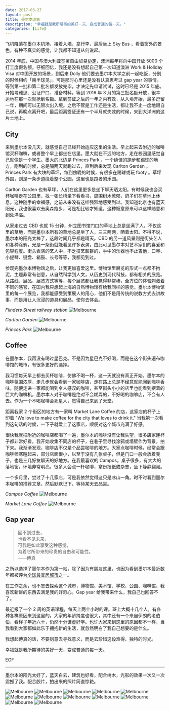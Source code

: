 ```yaml
---
date: 2017-03-27
layout: post
title: 墨尔本印象
description: "幸福就是我所期待的美好一天，变成普通的每一天。"
categories: [Life]
---
```


飞机降落在墨尔本机场，接着入境，拿行李，最后坐上 Sky Bus ，看着窗外的景色，有种不真实的感觉，让我都不知道从何说起。

2014 年底，中国与澳大利亚签署自由贸易[协定](http://china.embassy.gov.au/bjngchinese/20141126.html)，澳洲每年将向中国开放 5000 个打工度假名额。仔细回忆，我还是没有想起自己第一次知道澳洲 Work & Holiday Visa 对中国开放的场景，到后来 Dolly 他们要去墨尔本大学之前一起吃饭，分别的时候相约「南半球见」，可是那时心里还是没有认真思考过 gap year 的事情。等到第一批和第二批名额发放完毕，才决定先申请试试，这时已经是 2015 年底。开始考雅思、公证户口、准备材料，等到 2016 年 3 月的第三批名额开放，很幸运地在那一次就抢到名额。拿到签证之后的一年之内有效，从入境开始，最多逗留一年，期间可以无限次出入境。之后不管是工作还是生活，都让我不止一度地跟自己说，再晚点离开吧，最后距离签证还有一个半月就失效的时候，来到大洋洲的这片土地上。

## City

来到墨尔本没几天，就感觉自己已经开始适应这里的生活。早上起来去附近的咖啡馆买杯咖啡，或者整个早上都坐在店里。墨大就在不远的地方，走在校园里感觉自己就像是一个学生。墨大的北边是 Princes Park ，一个绝佳的跑步和踢球的地方，刚到的时候，总是隔两天就跑过去，直到后来发现 Carlton Garden 。Princes Park 有大块的草坪，每到傍晚的时候，有很多在踢球或玩 footy 。草坪外围，则是一条步道绕着整个公园，这里也是跑者的乐园。

Carlton Garden 也有草坪，人们在这里更多是坐下聊天晒太阳。有时候我也会买杯咖啡走在公园里，找一张长椅坐下看看书，周围树木葱郁，鸽子们在草地上休息。这种随手的幸福感，之前从来没有这样强烈地感受到过。我知道北京也有蓝天阳光，我也很喜欢去奥森跑步，可是相比较才知道，这种惬意原来可以这样随意和到处洋溢。

从家走过去 CBD 也就 15 分钟，州立图书馆门口的草地上总是坐满了人，不仅这里的草地，而是墨尔本所有的草地总是坐了人，三三两两，晒着太阳。不得不说，墨尔本的阳光太棒了，这段时间几乎都是晴天。CBD 的另一道风景则是街头艺人和各种涂鸦，光是一条街就能看见许多表演，由此可见墨尔本对艺术家们的喜爱和包容程度。街头表演的艺人中，不乏技艺超群的，手中的乐器也不止吉他，口琴、小提琴、键盘、箱鼓、长号等等，我都见到过。

参观完墨尔本博物馆之后，让我更加喜爱这里。博物馆里展览的形式一点都不拘泥，主题非常有创意，从自然科学到人文，从历史到现代科技，都有相关的展览。从路线、展品、展览方式等等，每个展览都让我觉得非常棒，全方位的体验刺激着不同的感官，在国内我只想起上海的自然博物馆有给我同样的感觉。墨尔本博物馆里的每一个展览，我都能感受到策展人的用心，他们不是用传统的说教方式去讲故事，而是用让人沉浸的道具和展品，使你去体会。

*Flinders Street railway station*
![Melbourne](/images/melbourne-1.jpg)

*Carlton Garden*
![Melbourne](/images/melbourne-2.jpg)

*Princes Park*
![Melbourne](/images/melbourne-3.jpg)

## Coffee

在墨尔本，我再没有喝过星巴克。不是因为星巴克不好喝，而是在这个街头遍布咖啡馆的城市，有很多更好的选择。

我习惯每天早上都去买杯咖啡，仿佛不喝一杯，这一天就没有真正开始。墨尔本的咖啡氛围浓厚，走几步就会看到一家咖啡店，走在路上总是不经意就能闻到咖啡香味，随便走进一家都能喝到令人感叹的咖啡，甚至街头小小的店里也能看到摆着的巨大的咖啡机，墨尔本人对于咖啡是绝对不会糊弄的，不好喝的咖啡店，不会有人去。作为一个不喝咖啡会死星人，觉得自己来到了天堂。

距离我家 2 个街区的地方有一家叫 Market Lane Coffee 的店，这家店的杯子上印着 "We love to make coffee for the city that loves to drink it." 当我第一次看到这句话的时候，一下子就爱上了这家店，顺便对这个城市充满了好感。

很快我就把附近的咖啡店都喝了一遍，墨尔本的咖啡没有让我失望，很多店家连杯子都非常好看。我开始收集不同店的杯子，在巷子里寻找涂鸦或墙壁作为背景，拍下来。我渐渐发现，咖啡店不仅是个品尝咖啡的地方。大家点咖啡时候，经常会跟咖啡师寒暄起来，部分店面很小，以至于没有几张桌子，但是门口一般会放着凳子，也是三几好友聊天的好地方。在我最喜欢的 Campos，桌子很多，有大大的落地窗，环境非常明亮，很多人会点一杯咖啡，拿份报纸或杂志，坐下静静翻阅。

一个多月里，尝过了十几家店，可是我依然觉得这只是冰山一角。时不时看到墨尔本咖啡的推荐文章，然后默默记下，等待某天去品尝。

*Campos Coffee*
![Melbourne](/images/melbourne-4.jpg)

*Market Lane Coffee*
![Melbourne](/images/melbourne-5.jpg)

## Gap year

> 回不到过去，  
> 也看不见未来，  
> 可我是如此享受这种感觉，  
> 为着它所带来的珍贵的自由和可能性。  
> ——傅真

之所以选择了墨尔本作为第一站，除了因为有朋友这里，也因为看到墨尔本最近数年都被评为[全球最宜居城市](https://zh.wikipedia.org/wiki/%E4%B8%96%E7%95%8C%E6%9C%80%E4%BD%B3%E5%AE%9C%E5%B1%85%E5%9F%8E%E5%B8%82)之一。

在工作之余，也不忘去探索这个城市，博物馆、美术馆、学校、公园、咖啡馆，我喜欢新鲜的东西去满足我的好奇心。Gap year 给我带来什么，我自己也回答不了。

最近报了一个 2 周的英语课程，每天上两个小时的课。班上大概十几个人，有各种各样原因来到这里的，大家的年龄跨度也很大，其中还有一个来自伊朗的老伯伯，看样子年近六十，仍然十分谦虚好学。也许大家来到这里的原因都不一样，当我看到大家都如此乐于拥抱新的生活，就忽然明白了我自己想要的是什么。

我想起傅真的话，不要刻意去寻找意义，而是去珍惜这段难得、独特的时光。

幸福就是我所期待的美好一天，变成普通的每一天。

EOF

* * *

墨尔本的阳光太好了，蓝天白云，建筑也好看，配合树木，光影的效果一次又一次震撼了我。配合胶片，拍出来的照片简直惊艳。

![Melbourne](/images/melbourne-6.jpg)
![Melbourne](/images/melbourne-7.jpg)
![Melbourne](/images/melbourne-8.jpg)
![Melbourne](/images/melbourne-9.jpg)
![Melbourne](/images/melbourne-10.jpg)
![Melbourne](/images/melbourne-11.jpg)
![Melbourne](/images/melbourne-12.jpg)
![Melbourne](/images/melbourne-13.jpg)
![Melbourne](/images/melbourne-14.jpg)
![Melbourne](/images/melbourne-15.jpg)
![Melbourne](/images/melbourne-16.jpg)
![Melbourne](/images/melbourne-17.jpg)
